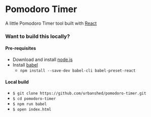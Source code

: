 # Pomodoro Timer 

A little Pomodoro Timer tool built with [React](https://reactjs.org/)

### Want to build this locally?

#### Pre-requisites

- Download and install [node.js](https://nodejs.org/en/) 
- Install [babel](https://babeljs.io/)
	- ```npm install --save-dev babel-cli babel-preset-react```

#### Local build

- ```$ git clone https://github.com/urbanshed/pomodoro-timer.git```
- ```$ cd pomodoro-timer```
- ```$ npm run babel```
- ```$ open index.html```